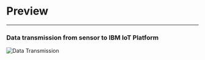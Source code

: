# Preview
-----------------------------------------------------------------------------------------------------------------------------------------------------------------------

### Data transmission from sensor to IBM IoT Platform

![Data Transmission](https://user-images.githubusercontent.com/101011054/201974123-0fed984e-6cb8-4a73-bfe4-9209bb4eee84.png)

<p>&nbsp;</p>


